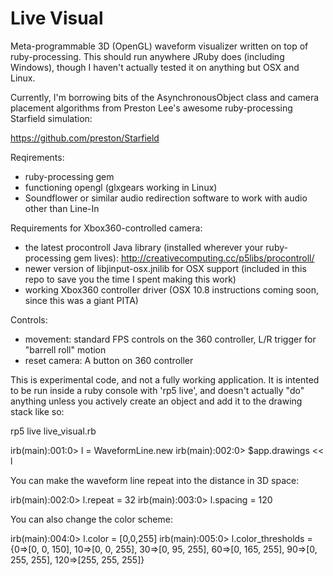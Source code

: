 Live Visual
===========

Meta-programmable 3D (OpenGL) waveform visualizer written on top of ruby-processing.  This should run anywhere JRuby does (including Windows), though I haven't actually tested it on anything but OSX and Linux.

Currently, I'm borrowing bits of the AsynchronousObject class and camera placement algorithms from Preston Lee's awesome ruby-processing Starfield simulation:

https://github.com/preston/Starfield

Reqirements:
 - ruby-processing gem
 - functioning opengl (glxgears working in Linux)
 - Soundflower or similar audio redirection software to work with audio other than Line-In

Requirements for Xbox360-controlled camera:
 - the latest procontroll Java library (installed wherever your ruby-processing gem lives): http://creativecomputing.cc/p5libs/procontroll/
 - newer version of libjinput-osx.jnilib for OSX support (included in this repo to save you the time I spent making this work)
 - working Xbox360 controller driver (OSX 10.8 instructions coming soon, since this was a giant PITA)

Controls:
 - movement:  standard FPS controls on the 360 controller, L/R trigger for "barrell roll" motion
 - reset camera: A button on 360 controller


This is experimental code, and not a fully working application.  It is intented to be run inside a ruby console with 'rp5 live', and doesn't actually "do" anything unless you actively create an object and add it to the drawing stack like so:

rp5 live live_visual.rb

irb(main):001:0> l = WaveformLine.new
irb(main):002:0> $app.drawings << l

You can make the waveform line repeat into the distance in 3D space:

irb(main):002:0> l.repeat = 32
irb(main):003:0> l.spacing = 120

You can also change the color scheme:

irb(main):004:0> l.color = [0,0,255]
irb(main):005:0> l.color_thresholds = {0=>[0, 0, 150], 10=>[0, 0, 255], 30=>[0, 95, 255], 60=>[0, 165, 255], 90=>[0, 255, 255], 120=>[255, 255, 255]}

